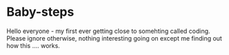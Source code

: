 # Baby-steps
Hello everyone - my first ever getting close to somehting called coding. Please ignore otherwise, nothing interesting going on except me finding out how this .... works. 

